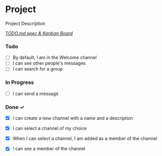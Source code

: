 # Project

Project Description

<em>[TODO.md spec & Kanban Board](https://bit.ly/3fCwKfM)</em>

### Todo

- [ ] By default, I am in the Welcome channel  
- [ ] I can see other people's messages  
- [ ] I can search for a group  

### In Progress

- [ ] I can send a message  

### Done ✓

- [x] I can create a new channel with a name and a description  
- [x] I can select a channel of my choice  
- [x] When I can select a channel, I am added as a member of the channel  
- [x] I can see a member of the channel  

